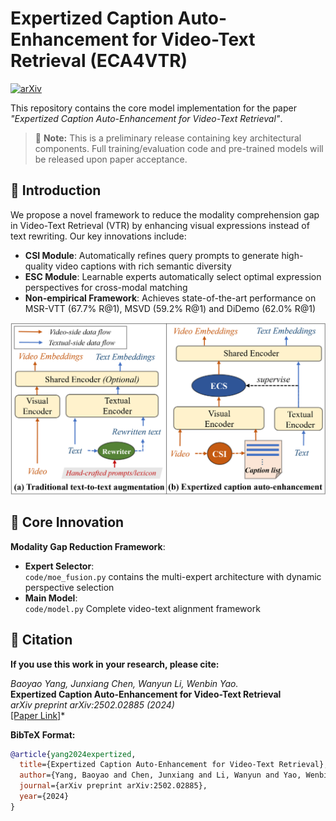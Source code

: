 # Expertized Caption Auto-Enhancement for Video-Text Retrieval (ECA4VTR)

[![arXiv](https://img.shields.io/badge/arXiv-2502.02885-b31b1b.svg)](https://arxiv.org/abs/2502.02885)

This repository contains the core model implementation for the paper *"Expertized Caption Auto-Enhancement for Video-Text Retrieval"*. 

> 🔔 **Note:** This is a preliminary release containing key architectural components. Full training/evaluation code and pre-trained models will be released upon paper acceptance.


## 📖 Introduction
We propose a novel framework to reduce the modality comprehension gap in Video-Text Retrieval (VTR) by enhancing visual expressions instead of text rewriting. Our key innovations include:

- **CSI Module**: Automatically refines query prompts to generate high-quality video captions with rich semantic diversity
- **ESC Module**: Learnable experts automatically select optimal expression perspectives for cross-modal matching
- **Non-empirical Framework**: Achieves state-of-the-art performance on MSR-VTT (67.7% R@1), MSVD (59.2% R@1) and DiDemo (62.0% R@1)

![Framework Overview](assets/framework.png)

## 🧠 Core Innovation
**Modality Gap Reduction Framework**:
- **Expert Selector**:  
  `code/moe_fusion.py` contains the multi-expert architecture with dynamic perspective selection
- **Main Model**:  
  `code/model.py` Complete video-text alignment framework


## 📜 Citation 
**If you use this work in your research, please cite:**

*Baoyao Yang, Junxiang Chen, Wanyun Li, Wenbin Yao.*  
**Expertized Caption Auto-Enhancement for Video-Text Retrieval**  
*arXiv preprint arXiv:2502.02885 (2024)*  
[[Paper Link]](https://arxiv.org/abs/2502.02885)*

**BibTeX Format:**
```bibtex
@article{yang2024expertized,
  title={Expertized Caption Auto-Enhancement for Video-Text Retrieval},
  author={Yang, Baoyao and Chen, Junxiang and Li, Wanyun and Yao, Wenbin},
  journal={arXiv preprint arXiv:2502.02885},
  year={2024}
}
